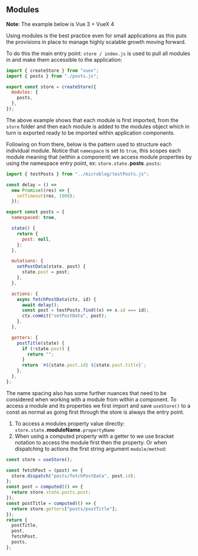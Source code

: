 ## Modules

**Note**: The example below is Vue 3 + VueX 4

Using modules is the best practice even for small applications as this puts the provisions in place to manage highly scalable growth moving forward.

To do this the main entry point: `store / index.js` is used to pull all modules in and make them accessible to the application:

```js
import { createStore } from "vuex";
import { posts } from "./posts.js";

export const store = createStore({
  modules: {
    posts,
  },
});
```

The above example shows that each module is first imported, from the `store` folder and then each module is added to the modules object which in turn is exported ready to be imported within application components.

Following on from there, below is the pattern used to structure each individual module. Notice that `namespace` is set to `true`, this scopes each module meaning that (within a component) we access module properties by using the namespace entry point, ex: `store.state.`**posts**`.posts`:

```js
import { testPosts } from "../microblog/testPosts.js";

const delay = () =>
  new Promise((res) => {
    setTimeout(res, 1000);
  });

export const posts = {
  namespaced: true,

  state() {
    return {
      post: null,
    };
  },

  mutations: {
    setPostData(state, post) {
      state.post = post;
    },
  },

  actions: {
    async fetchPostData(ctx, id) {
      await delay();
      const post = testPosts.find((x) => x.id === id);
      ctx.commit("setPostData", post);
    },
  },

  getters: {
    postTitle(state) {
      if (!state.post) {
        return "";
      }
      return `#${state.post.id} ${state.post.title}`;
    },
  },
};
```

The name spacing also has some further nuances that need to be considered when working with a module from within a component.
To access a module and its properties we first import and save `useStore()` to a const as normal as going first through the store is always the entry point.

1. To access a modules property value directly: `store.state.`**moduleName**`.propertyName`
2. When using a computed property with a getter to we use bracket notation to access the module first then the property. Or when dispatching to actions the first string argument `module/method`:

```js
const store = useStore();

const fetchPost = (post) => {
  store.dispatch("posts/fetchPostData", post.id);
};
const post = computed(() => {
  return store.state.posts.post;
});
const postTitle = computed(() => {
  return store.getters["posts/postTitle"];
});
return {
  postTitle,
  post,
  fetchPost,
  posts,
};
```
